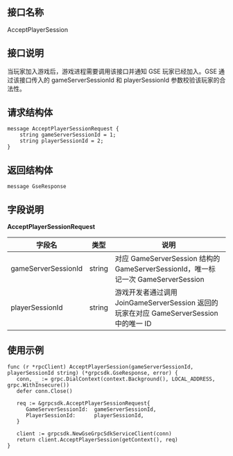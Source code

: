 


## 接口名称
AcceptPlayerSession 

<span id="AcceptPlayerSession"></span>

## 接口说明

当玩家加入游戏后，游戏进程需要调用该接口并通知 GSE 玩家已经加入。GSE 通过该接口传入的 gameServerSessionId 和 playerSessionId 参数校验该玩家的合法性。

## 请求结构体

```
message AcceptPlayerSessionRequest {
    string gameServerSessionId = 1;
    string playerSessionId = 2;
}
```

## 返回结构体

```
message GseResponse
```

## 字段说明

**AcceptPlayerSessionRequest**

| 字段名              | 类型   | 说明                                                         |
| ------------------- | ------ | ------------------------------------------------------------ |
| gameServerSessionId | string | 对应 GameServerSession 结构的 GameServerSessionId，唯一标记一次 GameServerSession |
| playerSessionId     | string | 游戏开发者通过调用 JoinGameServerSession 返回的玩家在对应 GameServerSession 中的唯一 ID |

## 使用示例

```
func (r *rpcClient) AcceptPlayerSession(gameServerSessionId, playerSessionId string) (*grpcsdk.GseResponse, error) {
   conn, _ := grpc.DialContext(context.Background(), LOCAL_ADDRESS, grpc.WithInsecure())
   defer conn.Close()

   req := &grpcsdk.AcceptPlayerSessionRequest{
      GameServerSessionId:  gameServerSessionId,
      PlayerSessionId:      playerSessionId,
   }

   client := grpcsdk.NewGseGrpcSdkServiceClient(conn)
   return client.AcceptPlayerSession(getContext(), req)
}
```
